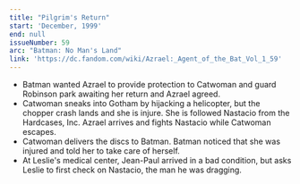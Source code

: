 ```yaml
---
title: "Pilgrim's Return"
start: 'December, 1999'
end: null
issueNumber: 59
arc: "Batman: No Man's Land"
link: 'https://dc.fandom.com/wiki/Azrael:_Agent_of_the_Bat_Vol_1_59'
---
```


- Batman wanted Azrael to provide protection to Catwoman and guard Robinson park awaiting her return and Azrael agreed.
- Catwoman sneaks into Gotham by hijacking a helicopter, but the chopper crash lands and she is injure. She is followed Nastacio from the Hardcases, Inc. Azrael arrives and fights Nastacio while Catwoman escapes.
- Catwoman delivers the discs to Batman. Batman noticed that she was injured and told her to take care of herself.
- At Leslie's medical center, Jean-Paul arrived in a bad condition, but asks Leslie to first check on Nastacio, the man he was dragging.
